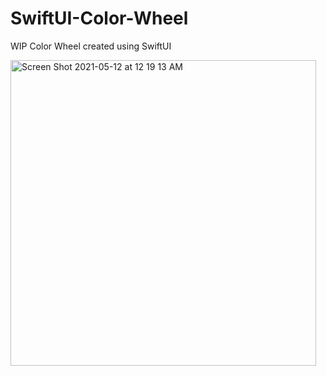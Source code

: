 # SwiftUI-Color-Wheel
WIP Color Wheel  created  using  SwiftUI

 <img width="489" alt="Screen Shot 2021-05-12 at 12 19 13 AM" src="https://user-images.githubusercontent.com/17935370/117896087-b166dd80-b2b7-11eb-8fe2-08f9dff6308b.png">
